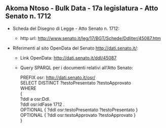 ## Akoma Ntoso - Bulk Data - 17a legislatura - Atto Senato n. 1712 ##

* Scheda del Disegno di Legge - Atto Senato n. 1712:
	* http url: http://www.senato.it/leg/17/BGT/Schede/Ddliter/45087.htm

* Riferimenti al sito OpenData del Senato http://dati.senato.it/:
	* Link OpenData: http://dati.senato.it/ddl/45087
	* Query SPARQL per i documenti relativi all'Atto Senato:

        PREFIX osr: <http://dati.senato.it/osr/>  
		SELECT DISTINCT ?testoPresentato ?testoApprovato  
		WHERE  
		{  
		    ?ddl a osr:Ddl.  
		    ?ddl osr:idFase 1712 .  
		    OPTIONAL { ?ddl osr:testoPresentato ?testoPresentato }  
		    OPTIONAL { ?ddl osr:testoApprovato ?testoApprovato }  
		}
		